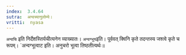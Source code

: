 ```yaml
---
index:  3.4.64
sutra:  अन्वच्यानुलोम्ये।
vritti:  nyasa
---
```


`अन्वचि` इति निर्देशस्तिर्यचीत्यनेन व्याख्यातः। `अन्वग्भूय`इति। पूर्ववत् क्विनि कृते तदन्तस्य जश्त्वे कृते च रूपम्। `अन्वग्भूत्वाट इति। अनुचरो भूत्वा तिष्ठतीत्यर्थः॥
